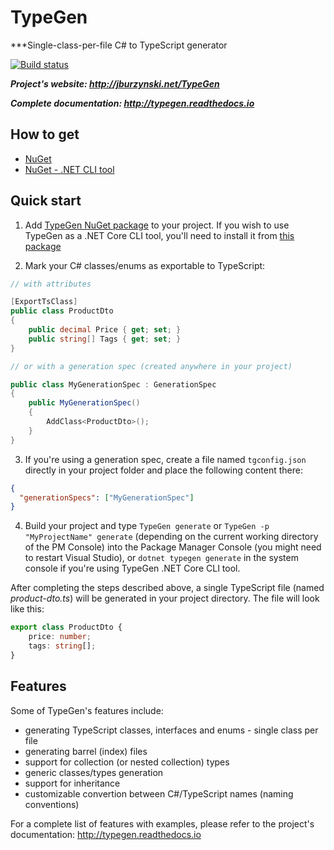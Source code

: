 # TypeGen

***Single-class-per-file C# to TypeScript generator

[![Build status](https://ci.appveyor.com/api/projects/status/pwi1gh8o1byigo2x?svg=true)](https://ci.appveyor.com/project/JacekBurzynski/typegen)

***Project's website: http://jburzynski.net/TypeGen***

***Complete documentation: http://typegen.readthedocs.io***

## How to get

* [NuGet](https://www.nuget.org/packages/TypeGen)
* [NuGet - .NET CLI tool](https://www.nuget.org/packages/dotnet-typegen)

## Quick start

1. Add [TypeGen NuGet package](https://www.nuget.org/packages/TypeGen) to your project. If you wish to use TypeGen as a .NET Core CLI tool, you'll need to install it from [this package](https://www.nuget.org/packages/dotnet-typegen)

2. Mark your C# classes/enums as exportable to TypeScript:

```c#
// with attributes

[ExportTsClass]
public class ProductDto
{
    public decimal Price { get; set; }
    public string[] Tags { get; set; }
}

// or with a generation spec (created anywhere in your project)

public class MyGenerationSpec : GenerationSpec
{
    public MyGenerationSpec()
    {
        AddClass<ProductDto>();
    }
}
```

3. If you're using a generation spec, create a file named `tgconfig.json` directly in your project folder and place the following content there:

```json
{
  "generationSpecs": ["MyGenerationSpec"]
}
```

4. Build your project and type `TypeGen generate` or `TypeGen -p "MyProjectName" generate` (depending on the current working directory of the PM Console) into the Package Manager Console (you might need to restart Visual Studio), or `dotnet typegen generate` in the system console if you're using TypeGen .NET Core CLI tool.

After completing the steps described above, a single TypeScript file (named *product-dto.ts*) will be generated in your project directory. The file will look like this:

```typescript
export class ProductDto {
    price: number;
    tags: string[];
}
```

## Features

Some of TypeGen's features include:

* generating TypeScript classes, interfaces and enums - single class per file
* generating barrel (index) files
* support for collection (or nested collection) types
* generic classes/types generation
* support for inheritance
* customizable convertion between C#/TypeScript names (naming conventions)

For a complete list of features with examples, please refer to the project's documentation: http://typegen.readthedocs.io